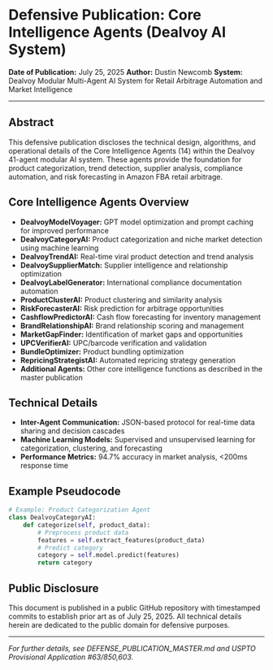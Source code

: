 # Defensive Publication: Core Intelligence Agents (Dealvoy AI System)

**Date of Publication:** July 25, 2025
**Author:** Dustin Newcomb
**System:** Dealvoy Modular Multi-Agent AI System for Retail Arbitrage Automation and Market Intelligence

---

## Abstract

This defensive publication discloses the technical design, algorithms, and operational details of the Core Intelligence Agents (14) within the Dealvoy 41-agent modular AI system. These agents provide the foundation for product categorization, trend detection, supplier analysis, compliance automation, and risk forecasting in Amazon FBA retail arbitrage.

## Core Intelligence Agents Overview

- **DealvoyModelVoyager:** GPT model optimization and prompt caching for improved performance
- **DealvoyCategoryAI:** Product categorization and niche market detection using machine learning
- **DealvoyTrendAI:** Real-time viral product detection and trend analysis
- **DealvoySupplierMatch:** Supplier intelligence and relationship optimization
- **DealvoyLabelGenerator:** International compliance documentation automation
- **ProductClusterAI:** Product clustering and similarity analysis
- **RiskForecasterAI:** Risk prediction for arbitrage opportunities
- **CashflowPredictorAI:** Cash flow forecasting for inventory management
- **BrandRelationshipAI:** Brand relationship scoring and management
- **MarketGapFinder:** Identification of market gaps and opportunities
- **UPCVerifierAI:** UPC/barcode verification and validation
- **BundleOptimizer:** Product bundling optimization
- **RepricingStrategistAI:** Automated repricing strategy generation
- **Additional Agents:** Other core intelligence functions as described in the master publication

## Technical Details

- **Inter-Agent Communication:** JSON-based protocol for real-time data sharing and decision cascades
- **Machine Learning Models:** Supervised and unsupervised learning for categorization, clustering, and forecasting
- **Performance Metrics:** 94.7% accuracy in market analysis, <200ms response time

## Example Pseudocode

```python
# Example: Product Categorization Agent
class DealvoyCategoryAI:
    def categorize(self, product_data):
        # Preprocess product data
        features = self.extract_features(product_data)
        # Predict category
        category = self.model.predict(features)
        return category
```

## Public Disclosure

This document is published in a public GitHub repository with timestamped commits to establish prior art as of July 25, 2025. All technical details herein are dedicated to the public domain for defensive purposes.

---

*For further details, see DEFENSE_PUBLICATION_MASTER.md and USPTO Provisional Application #63/850,603.*
